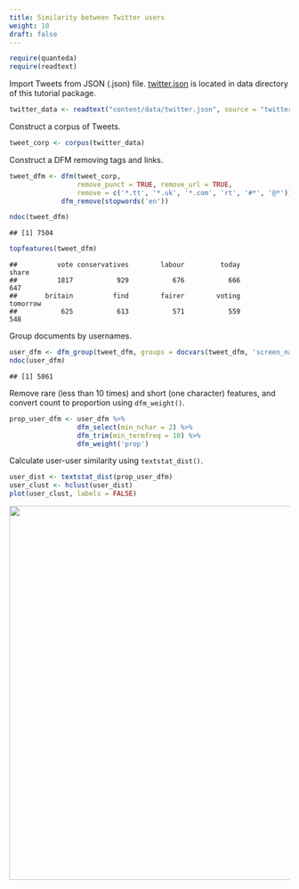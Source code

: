 ```yaml
---
title: Similarity between Twitter users
weight: 10
draft: false
---
```



```r
require(quanteda)
require(readtext)
```

Import Tweets from JSON (.json) file. [twitter.json](https://raw.githubusercontent.com/quanteda/quanteda_tutorials/master/content/data/twitter.json) is located in data directory of this tutorial package.


```r
twitter_data <- readtext("content/data/twitter.json", source = "twitter")
```



Construct a corpus of Tweets.


```r
tweet_corp <- corpus(twitter_data)
```

Construct a DFM removing tags and links.


```r
tweet_dfm <- dfm(tweet_corp,
                 remove_punct = TRUE, remove_url = TRUE,
                 remove = c('*.tt', '*.uk', '*.com', 'rt', '#*', '@*')) %>% 
             dfm_remove(stopwords('en'))

ndoc(tweet_dfm)
```

```
## [1] 7504
```

```r
topfeatures(tweet_dfm)
```

```
##          vote conservatives        labour         today         share 
##          1817           929           676           666           647 
##       britain          find        fairer        voting      tomorrow 
##           625           613           571           559           548
```

Group documents by usernames.


```r
user_dfm <- dfm_group(tweet_dfm, groups = docvars(tweet_dfm, 'screen_name'))
ndoc(user_dfm)
```

```
## [1] 5061
```

Remove rare (less than 10 times) and short (one character) features, and convert count to proportion using `dfm_weight()`. 


```r
prop_user_dfm <- user_dfm %>% 
                 dfm_select(min_nchar = 2) %>% 
                 dfm_trim(min_termfreq = 10) %>% 
                 dfm_weight('prop')
```

Calculate user-user similarity using `textstat_dist()`.


```r
user_dist <- textstat_dist(prop_user_dfm)
user_clust <- hclust(user_dist)
plot(user_clust, labels = FALSE)
```

<img src="/advanced-operations/twitter-user-similarity_files/figure-html/unnamed-chunk-8-1.png" width="672" />

